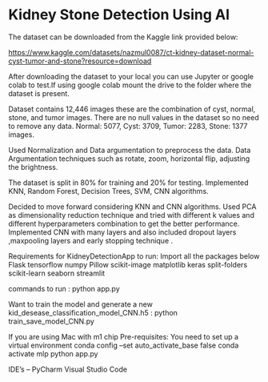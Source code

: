 # Kidney Stone Detection Using AI

The dataset can be downloaded from the Kaggle link provided below:

https://www.kaggle.com/datasets/nazmul0087/ct-kidney-dataset-normal-cyst-tumor-and-stone?resource=download

After downloading the dataset to your local you can use Jupyter or google colab to test.If using google colab mount the drive to the folder where the dataset is present.

Dataset contains 12,446 images these are the combination of cyst, normal, stone, and tumor images. There are no null values in the dataset so no need to remove any data.
Normal: 5077, Cyst: 3709, Tumor: 2283, Stone: 1377 images.

Used Normalization and Data argumentation to preprocess the data. Data Argumentation techniques such as rotate, zoom, horizontal flip, adjusting the brightness.

The dataset is split in 80% for training and 20% for testing. Implemented KNN, Random Forest, Decision Trees, SVM, CNN algorithms.

Decided to move forward considering KNN and CNN algorithms. Used PCA as dimensionality reduction technique and tried with different k values and different hyperparameters combination to get the better performance. Implemented CNN with many layers and also included dropout layers ,maxpooling  layers and early stopping technique .

Requirements for KidneyDetectionApp to run:
Import all the packages below 
Flask
tensorflow
numpy
Pillow
scikit-image
matplotlib
keras
split-folders
scikit-learn
seaborn
streamlit

commands to run :
python app.py

Want to train the model and generate a new kid_desease_classification_model_CNN.h5 :
python  train_save_model_CNN.py 

If you are using Mac with m1 chip 
Pre-requisites:
You need to set up a virtual environment 
conda config –set auto_activate_base false
conda activate mlp
python app.py

IDE’s – 
PyCharm
Visual Studio Code
